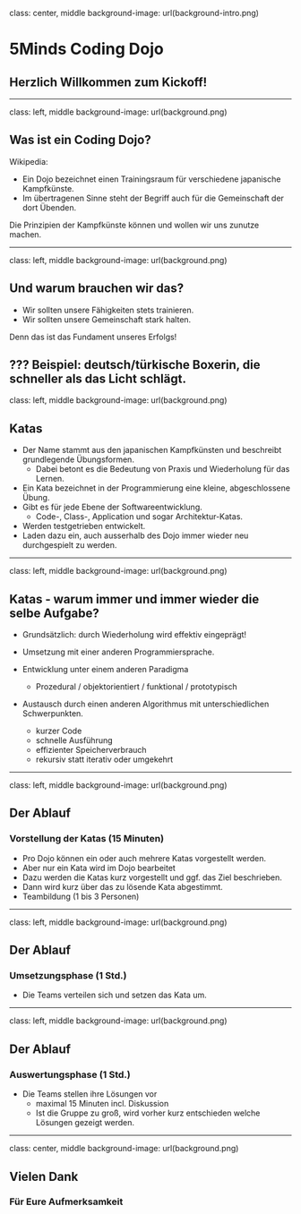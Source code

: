 class: center, middle
background-image: url(background-intro.png)

# 5Minds Coding Dojo
## Herzlich Willkommen zum Kickoff!
  
---
class: left, middle
background-image: url(background.png)

## Was ist ein Coding Dojo? 

Wikipedia:
* Ein Dojo bezeichnet einen Trainingsraum für verschiedene japanische Kampfkünste. 
* Im übertragenen Sinne steht der Begriff auch für die Gemeinschaft der dort Übenden.

Die Prinzipien der Kampfkünste können und wollen wir uns zunutze machen.
  
---
class: left, middle
background-image: url(background.png)

## Und warum brauchen wir das?

* Wir sollten unsere Fähigkeiten stets trainieren.
* Wir sollten unsere Gemeinschaft stark halten.

Denn das ist das Fundament unseres Erfolgs!

???
Beispiel: deutsch/türkische Boxerin, die schneller als das Licht schlägt.
---
class: left, middle
background-image: url(background.png)

## Katas

* Der Name stammt aus den japanischen Kampfkünsten und beschreibt grundlegende Übungsformen. 
  * Dabei betont es die Bedeutung von Praxis und Wiederholung für das Lernen.
* Ein Kata bezeichnet in der Programmierung eine kleine, abgeschlossene Übung. 
* Gibt es für jede Ebene der Softwareentwicklung.
  * Code-, Class-, Application und sogar Architektur-Katas.
* Werden testgetrieben entwickelt.
* Laden dazu ein, auch ausserhalb des Dojo immer wieder neu durchgespielt zu werden.

---
class: left, middle
background-image: url(background.png)

## Katas - warum immer und immer wieder die selbe Aufgabe?

* Grundsätzlich: durch Wiederholung wird effektiv eingeprägt!

* Umsetzung mit einer anderen Programmiersprache.

* Entwicklung unter einem anderen Paradigma
  * Prozedural / objektorientiert / funktional / prototypisch

* Austausch durch einen anderen Algorithmus mit unterschiedlichen Schwerpunkten.
  * kurzer Code
  * schnelle Ausführung
  * effizienter Speicherverbrauch
  * rekursiv statt iterativ oder umgekehrt

---
class: left, middle
background-image: url(background.png)

## Der Ablauf

### Vorstellung der Katas (15 Minuten)

* Pro Dojo können ein oder auch mehrere Katas vorgestellt werden.
* Aber nur ein Kata wird im Dojo bearbeitet
* Dazu werden die Katas kurz vorgestellt und ggf. das Ziel beschrieben.
* Dann wird kurz über das zu lösende Kata abgestimmt.
* Teambildung (1 bis 3 Personen)
  
---
class: left, middle
background-image: url(background.png)

## Der Ablauf

### Umsetzungsphase (1 Std.)

* Die Teams verteilen sich und setzen das Kata um.

---
class: left, middle
background-image: url(background.png)

## Der Ablauf

### Auswertungsphase (1 Std.)

* Die Teams stellen ihre Lösungen vor
  * maximal 15 Minuten incl. Diskussion
  * Ist die Gruppe zu groß, wird vorher kurz entschieden welche Lösungen gezeigt werden.

---
class: center, middle
background-image: url(background.png)

## Vielen Dank
### Für Eure Aufmerksamkeit
